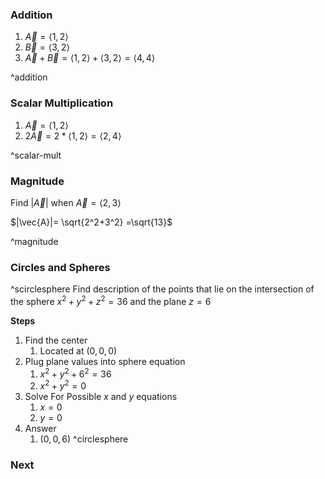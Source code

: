
### Addition
1. $\vec{A}=\langle 1,2 \rangle$
2. $\vec{B}=\langle 3,2 \rangle$
3. $\vec{A}+\vec{B}=\langle 1,2 \rangle +\langle 3,2 \rangle = \langle 4,4 \rangle$

^addition
### Scalar Multiplication
1. $\vec{A} = \langle 1,2 \rangle$
2. $2\vec{A}= 2*\langle 1,2 \rangle =\langle 2,4 \rangle$

^scalar-mult

### Magnitude
Find $|\vec{A}|$ when $\vec{A} = \langle 2,3 \rangle$

$|\vec{A}|= \sqrt{2^2+3^2} =\sqrt{13}$

^magnitude


### Circles and Spheres
^scirclesphere
Find description of the points that lie on the intersection of the sphere $x^2+y^2+z^2=36$ and the plane $z=6$

**Steps**
1. Find the center 
   1. Located at $(0,0,0)$
2. Plug plane values into sphere equation
   1. $x^2+y^2+6^2=36$
   2. $x^2+y^2=0$
3. Solve For Possible $x$ and  $y$ equations
   1. $x=0$
   2. $y=0$
4. Answer
   1. $(0,0,6)$
^circlesphere
### Next